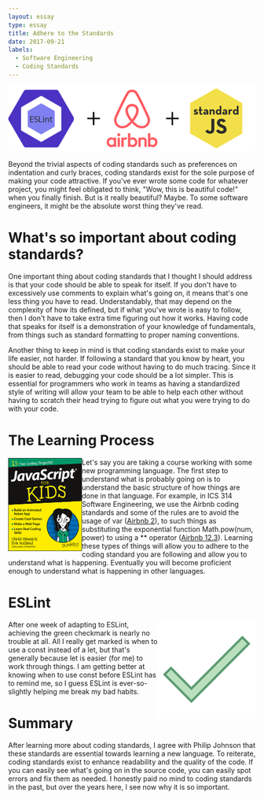 ```yaml
---
layout: essay
type: essay
title: Adhere to the Standards
date: 2017-09-21
labels:
  - Software Engineering
  - Coding Standards
---
```

<div style="text-align: center"><img src="images/titlecard.png"></div>
<p>
Beyond the trivial aspects of coding standards such as preferences on indentation and curly braces, coding standards exist for the sole purpose of making your code attractive. If you've ever wrote some code for whatever project, you might feel obligated to think, "Wow, this is beautiful code!" when you finally finish. But is it really beautiful? Maybe. To some software engineers, it might be the absolute worst thing they've read.
</p>
<h1>What's so important about coding standards?</h1>
<p>
One important thing about coding standards that I thought I should address is that your code should be able to speak for itself. If you don't have to excessively use comments to explain what's going on, it means that's one less thing you have to read. Understandably, that may depend on the complexity of how its defined, but if what you've wrote is easy to follow, then I don't have to take extra time figuring out how it works. Having code that speaks for itself is a demonstration of your knowledge of fundamentals, from things such as standard formatting to proper naming conventions.
</p>
<p>
Another thing to keep in mind is that coding standards exist to make your life easier, not harder. If following a standard that you know by heart, you should be able to read your code without having to do much tracing. Since it is easier to read, debugging your code should be a lot simpler. This is essential for programmers who work in teams as having a standardized style of writing will allow your team to be able to help each other without having to scratch their head trying to figure out what you were trying to do with your code.
</p>
<h1>The Learning Process</h1>
<p>
<img src="images/jsfordummies.png" style="float:left">
Let's say you are taking a course working with some new programming language. The first step to understand what is probably going on is to understand the basic structure of how things are done in that language. For example, in ICS 314 Software Engineering, we use the Airbnb coding standards and some of the rules are to avoid the usage of var (<a href="https://github.com/airbnb/javascript#references">Airbnb 2</a>), to such things as substituting the exponential function Math.pow(num, power) to using a ** operator (<a href="https://github.com/airbnb/javascript#es2016-properties--exponentiation-operator">Airbnb 12.3</a>). Learning these types of things will allow you to adhere to the coding standard you are following and allow you to understand what is happening. Eventually you will become proficient enough to understand what is happening in other languages.
</p>
<h1>ESLint</h1>
<p>
<img src="images/greencheckmark.png" style="float:right">
After one week of adapting to ESLint, achieving the green checkmark is nearly no trouble at all. All I really get marked is when to use a const instead of a let, but that's generally because let is easier (for me) to work through things. I am getting better at knowing when to use const before ESLint has to remind me, so I guess ESLint is ever-so-slightly helping me break my bad habits.
</p>
<h1>Summary</h1>
<p>
After learning more about coding standards, I agree with Philip Johnson that these standards are essential towards learning a new language. To reiterate, coding standards exist to enhance readability and the quality of the code. If you can easily see what's going on in the source code, you can easily spot errors and fix them as needed. I honestly paid no mind to coding standards in the past, but over the years here, I see now why it is so important.
</p>
